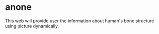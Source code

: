 # anone
This web will provide user the information about human's bone structure using picture dynamically.
